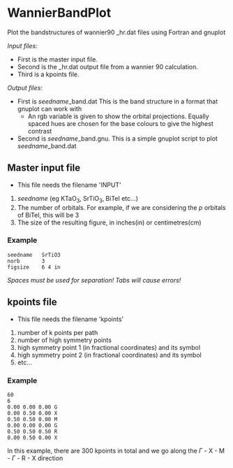# WannierBandPlot
Plot the bandstructures of wannier90 _hr.dat files using Fortran and gnuplot

*Input files:* 
- First is the master input file.
- Second is the _hr.dat output file from a wannier 90 calculation.
- Third is a kpoints file.
  
*Output files:*
- First is *seedname*_band.dat This is the band structure in a format that gnuplot can work with
  - An rgb variable is given to show the orbital projections. Equally spaced hues are chosen for the base colours to give the highest contrast 
- Second is *seedname*_band.gnu. This is a simple gnuplot script to plot *seedname*_band.dat

## Master input file
- This file needs the filename 'INPUT'
1. *seedname* (eg KTaO<sub>3</sub>, SrTiO<sub>3</sub>, BiTeI etc...)
2. The number of orbitals. For example, if we are considering the *p* orbitals of BiTeI, this will be 3
3. The size of the resulting figure, in inches(in) or centimetres(cm)
### Example
    seedname   SrTiO3
    norb       3
    figsize    6 4 in
*Spaces must be used for separation! Tabs will cause errors!*

## kpoints file
- This file needs the filename 'kpoints'
1. number of k points per path
2. number of high symmetry points
3. high symmetry point 1 (in fractional coordinates) and its symbol
4. high symmetry point 2 (in fractional coordinates) and its symbol
5. etc...
### Example
    60
    6
    0.00 0.00 0.00 G
    0.00 0.50 0.00 X
    0.50 0.50 0.00 M
    0.00 0.00 0.00 G
    0.50 0.50 0.50 R
    0.00 0.50 0.00 X
In this example, there are 300 kpoints in total and we go along the $\Gamma$ - X - M - $\Gamma$ - R - X direction
